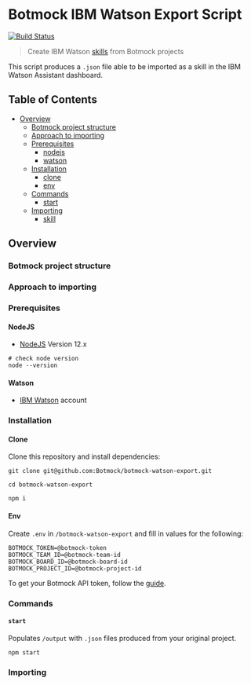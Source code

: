 # Botmock IBM Watson Export Script

[![Build Status](https://dev.azure.com/botmock/botmock-watson-export/_apis/build/status/Botmock.botmock-watson-export?branchName=master)](https://dev.azure.com/botmock/botmock-watson-export/_build/latest?definitionId=5&branchName=master)

> Create IBM Watson [skills]() from Botmock projects

This script produces a `.json` file able to be imported as a skill in the IBM Watson Assistant dashboard.

## Table of Contents

* [Overview](#overview)
  * [Botmock project structure](#botmock-project-structure)
  * [Approach to importing](#approach-to-importing)
  * [Prerequisites](#prerequisites)
    * [nodejs](#nodejs)
    * [watson](#watson)
  * [Installation](#installation)
    * [clone](#clone)
    * [env](#env)
  * [Commands](#commands)
    * [start](#start)
    <!-- * [csv](#csv) -->
    <!-- * [report](#report) -->
  * [Importing](#importing)
    * [skill](#skill)

## Overview

### Botmock project structure

### Approach to importing

### Prerequisites

#### NodeJS

- [NodeJS](https://nodejs.org/en/) Version 12.x

```shell
# check node version
node --version
```

#### Watson

- [IBM Watson]() account

### Installation

#### Clone

Clone this repository and install dependencies:

```shell
git clone git@github.com:Botmock/botmock-watson-export.git

cd botmock-watson-export

npm i
```

#### Env

Create `.env` in `/botmock-watson-export` and fill in values for the following:

```shell
BOTMOCK_TOKEN=@botmock-token
BOTMOCK_TEAM_ID=@botmock-team-id
BOTMOCK_BOARD_ID=@botmock-board-id
BOTMOCK_PROJECT_ID=@botmock-project-id
```

To get your Botmock API token, follow the [guide](http://help.botmock.com/en/articles/2334581-developer-api).

### Commands

#### `start`

Populates `/output` with `.json` files produced from your original project.

```shell
npm start
```

<!-- #### `csv`

Intents can be [uploaded in bulk](https://cloud.ibm.com/docs/services/assistant?topic=assistant-intents#intents-import) to Watson Assistant.

```shell
# create a .csv file from your project's intents and utterances
npm run csv
```

#### `report` -->

### Importing

<!-- Once `npm start` is successfully run, `output/your-project-name.json` should be able to be imported. -->
